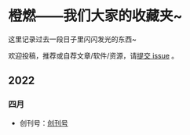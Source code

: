 # 橙燃——我们大家的收藏夹~

这里记录过去一段日子里闪闪发光的东西~

欢迎投稿，推荐或自荐文章/软件/资源，请[提交 issue](https://github.com/OrangeSiteDeveloper/weekly-publication/issues) 。

## 2022

### 四月

- 创刊号：[创刊号](https://github.com/OrangeSiteDeveloper/weekly-publication/blob/main/docs/%E5%88%9B%E5%88%8A%E5%8F%B7.md)
